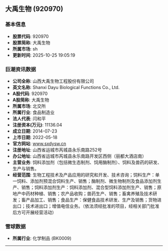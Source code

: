 ## 大禹生物 (920970)

### 基本信息

- **股票代码**: 920970
- **股票简称**: 大禹生物
- **所属市场**: sh
- **更新时间**: 2025-10-25 19:05:19

### 巨潮资讯数据

- **公司全称**: 山西大禹生物工程股份有限公司
- **英文名称**: Shanxi Dayu Biological Functions Co., Ltd.
- **A股代码**: 920970
- **A股简称**: 大禹生物
- **所属市场**: 北交所
- **所属行业**: 食品制造业
- **法人代表**: 闫和平
- **注册资本(万元)**: 11136.04
- **成立日期**: 2014-07-23
- **上市日期**: 2022-05-18
- **官方网站**: www.sxdysw.cn
- **注册地址**: 山西省运城市芮城县永乐南路252号
- **办公地址**: 山西省运城市芮城县永乐南路开发区西侧（丽都大酒店南）
- **主营业务**: 饲料添加剂（包括微生态制剂、饲用酶制剂）、饲料及兽药的研发、生产与销售。
- **经营范围**: 生物工程技术及产品应用的研究和开发、技术咨询；饲料生产：单一饲料、添加剂预混合饲料生产、销售；酶制剂、微生物制剂及食品添加剂生产、销售；饲料添加剂生产：饲料添加剂、混合型饲料添加剂生产、销售；原地产中药材种植、销售；农产品收购；兽药生产、销售；畜禽养殖及技术研发；畜产品加工、销售；食品生产：保健食品技术研发、生产及销售；货物进出口；技术进出口；增值电信业务。（依法须经批准的项目，经相关部门批准后方可开展经营活动）

### 雪球数据

- **所属行业**: 化学制品 (BK0009)

---